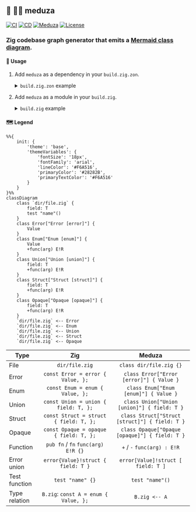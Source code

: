 ## :lizard: :mermaid: **meduza**

[![CI][ci-shield]][ci-url]
[![CD][cd-shield]][cd-url]
[![Meduza][mdz-shield]][mdz-url]
[![License][license-shield]][license-url]

### Zig codebase graph generator that emits a [Mermaid class diagram](https://mermaid.js.org/syntax/classDiagram.html).

#### :rocket: Usage

1. Add `meduza` as a dependency in your `build.zig.zon`.

    <details>

    <summary><code>build.zig.zon</code> example</summary>

    ```zig
    .{
        .name = "<name_of_your_package>",
        .version = "<version_of_your_package>",
        .dependencies = .{
            .meduza = .{
                .url = "https://github.com/tensorush/meduza/archive/<git_tag_or_commit_hash>.tar.gz",
                .hash = "<package_hash>",
            },
        },
    }
    ```

    Set `<package_hash>` to `12200000000000000000000000000000000000000000000000000000000000000000`, and Zig will provide the correct found value in an error message.

    </details>

2. Add `meduza` as a module in your `build.zig`.

    <details>

    <summary><code>build.zig</code> example</summary>

    ```zig
    const meduza = b.dependency("meduza", .{});
    exe.addModule("meduza", meduza.module("meduza"));
    ```

    </details>

#### :world_map: Legend

```mermaid
%%{
    init: {
        'theme': 'base',
        'themeVariables': {
            'fontSize': '18px',
            'fontFamily': 'arial',
            'lineColor': '#F6A516',
            'primaryColor': '#28282B',
            'primaryTextColor': '#F6A516'
        }
    }
}%%
classDiagram
    class `dir/file.zig` {
        field: T
        test "name"()
    }
    class Error["Error [error]"] {
        Value
    }
    class Enum["Enum [enum]"] {
        Value
        +func(arg) E!R
    }
    class Union["Union [union]"] {
        field: T
        +func(arg) E!R
    }
    class Struct["Struct [struct]"] {
        field: T
        +func(arg) E!R
    }
    class Opaque["Opaque [opaque]"] {
        field: T
        +func(arg) E!R
    }
    `dir/file.zig` <-- Error
    `dir/file.zig` <-- Enum
    `dir/file.zig` <-- Union
    `dir/file.zig` <-- Struct
    `dir/file.zig` <-- Opaque
```

| Type          |                  Zig                   |                     Meduza                     |
|---------------|:--------------------------------------:|:----------------------------------------------:|
| File          |             `dir/file.zig`             |            `class dir/file.zig {}`             |
| Error         |   `const Error = error { Value, };`    |    `class Error["Error [error]"] { Value }`    |
| Enum          |    `const Enum = enum { Value, };`     |     `class Enum["Enum [enum]"] { Value }`      |
| Union         |  `const Union = union { field: T, };`  |  `class Union["Union [union]"] { field: T }`   |
| Struct        | `const Struct = struct { field: T, };` | `class Struct["Struct [struct]"] { field: T }` |
| Opaque        | `const Opaque = opaque { field: T, };` | `class Opaque["Opaque [opaque]"] { field: T }` |
| Function      |   `pub fn` / `fn` `func(arg) E!R {}`   |          `+` / `-` `func(arg) : E!R`           |
| Error union   |   `error{Value}!struct { field: T }`   |       `error[Value]!struct [ field: T ]`       |
| Test function |            `test "name" {}`            |                `test "name"()`                 |
| Type relation | `B.zig`: `const A = enum { Value, };`  |                 `B.zig <-- A`                  |

<!-- MARKDOWN LINKS -->

[ci-shield]: https://img.shields.io/github/actions/workflow/status/tensorush/meduza/ci.yaml?branch=main&style=for-the-badge&logo=github&label=CI&labelColor=black
[ci-url]: https://github.com/tensorush/meduza/blob/main/.github/workflows/ci.yaml
[cd-shield]: https://img.shields.io/github/actions/workflow/status/tensorush/meduza/cd.yaml?branch=main&style=for-the-badge&logo=github&label=CD&labelColor=black
[cd-url]: https://github.com/tensorush/meduza/blob/main/.github/workflows/cd.yaml
[mdz-shield]: https://img.shields.io/badge/click-F6A516?style=for-the-badge&logo=zig&logoColor=F6A516&label=meduza&labelColor=black
[mdz-url]: https://tensorush.github.io/meduza/mdz.html
[license-shield]: https://img.shields.io/github/license/tensorush/meduza.svg?style=for-the-badge&labelColor=black&kill_cache=1
[license-url]: https://github.com/tensorush/meduza/blob/main/LICENSE.md
